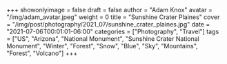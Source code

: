 +++
showonlyimage = false
draft = false
author = "Adam Knox"
avatar = "/img/adam_avatar.jpeg"
weight = 0
title = "Sunshine Crater Plaines"
cover = "/img/post/photography/2021_07/sunshine_crater_plaines.jpg"
date = "2021-07-06T00:01:01-06:00"
categories = ["Photography", "Travel"]
tags = ["US", "Arizona", "National Monument", "Sunshine Crater National Monument", "Winter", "Forest", "Snow", "Blue", "Sky", "Mountains", "Forest", "Volcano"]
+++
<!--more-->
